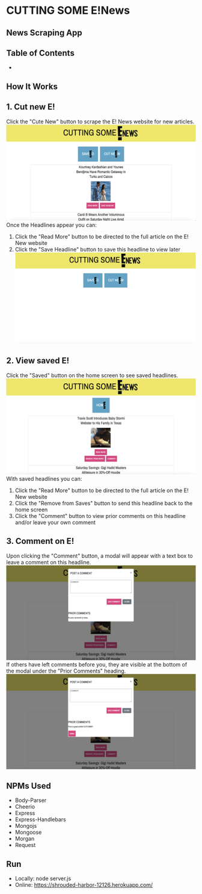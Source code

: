 # CUTTING SOME E!News
## News Scraping App

## Table of Contents
*
## How It Works
## 1. Cut new E!
Click the "Cute New" button to scrape the E! News website for new articles.
![ScreenShot](public/assets/images/HomeHeadlines.jpg)
Once the Headlines appear you can:
1. Click the "Read More" button to be directed to the full article on the E! New website
2. Click the "Save Headline" button to save this headline to view later
![ScreenShot](public/assets/images/HomeScreen.jpg)

## 2. View saved E!
Click the "Saved" button on the home screen to see saved headlines.
![ScreenShot](public/assets/images/SavedScreen.jpg)
With saved headlines you can:
1. Click the "Read More" button to be directed to the full article on the E! New website
2. Click the "Remove from Saves" button to send this headline back to the home screen
3. Click the "Comment" button to view prior comments on this headline and/or leave your own comment

## 3. Comment on E!
Upon clicking the "Comment" button, a modal will appear with a text box to leave a comment on this headline.
![ScreenShot](public/assets/images/ModalClean.jpg)
If others have left comments before you, they are visible at the bottom of the modal under the "Prior Comments" heading.
![ScreenShot](public/assets/images/ModalComments.jpg)

## NPMs Used
* Body-Parser
* Cheerio
* Express
* Express-Handlebars
* Mongojs
* Mongoose
* Morgan
* Request

## Run
* Locally: node server.js
* Online: https://shrouded-harbor-12126.herokuapp.com/
